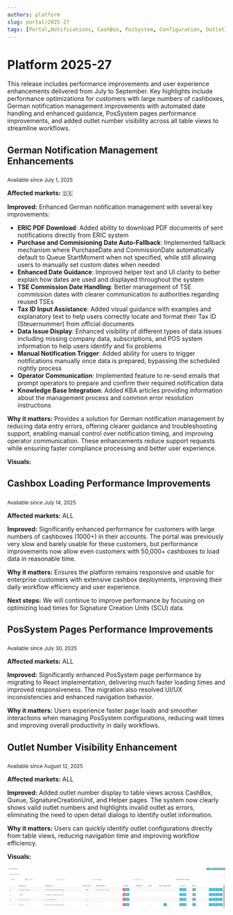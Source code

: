 ```yaml
---
authors: platform
slug: portal/2025-27
tags: [Portal,Notifications, CashBox, PosSystem, Configuration, Outlet]
---
```


# Platform 2025-27

This release includes performance improvements and user experience enhancements delivered from July to September. Key highlights include performance optimizations for customers with large numbers of cashboxes, German notification management improvements with automated date handling and enhanced guidance, PosSystem pages performance improvements, and added outlet number visibility across all table views to streamline workflows.


## German Notification Management Enhancements
<sub>Available since July 1, 2025</sub>

**Affected markets:** 🇩🇪

**Improved:** Enhanced German notification management with several key improvements:
- **ERIC PDF Download**: Added ability to download PDF documents of sent notifications directly from ERIC system
- **Purchase and Commisioning Date Auto-Fallback**: Implemented fallback mechanism where PurchaseDate and CommissionDate automatically default to Queue StartMoment when not specified, while still allowing users to manually set custom dates when needed
- **Enhanced Date Guidance**: Improved helper text and UI clarity to better explain how dates are used and displayed throughout the system
- **TSE Commission Date Handling**: Better management of TSE commission dates with clearer communication to authorities regarding reused TSEs
- **Tax ID Input Assistance**: Added visual guidance with examples and explanatory text to help users correctly locate and format their Tax ID (Steuernummer) from official documents
- **Data Issue Display**: Enhanced visibility of different types of data issues including missing company data, subscriptions, and POS system information to help users identify and fix problems
- **Manual Notification Trigger**: Added ability for users to trigger notifications manually once data is prepared, bypassing the scheduled nightly process
- **Operator Communication**: Implemented feature to re-send emails that prompt operators to prepare and confirm their required notification data
- **Knowledge Base Integration**: Added KBA articles providing information about the management process and common error resolution instructions

**Why it matters:** Provides a solution for German notification management by reducing data entry errors, offering clearer guidance and troubleshooting support, enabling manual control over notification timing, and improving operator communication. These enhancements reduce support requests while ensuring faster compliance processing and better user experience.

**Visuals:**

## Cashbox Loading Performance Improvements
<sub>Available since July 14, 2025</sub>

**Affected markets:** ALL  

**Improved:** Significantly enhanced performance for customers with large numbers of cashboxes (1000+) in their accounts. The portal was previously very slow and barely usable for these customers, but performance improvements now allow even customers with 50,000+ cashboxes to load data in reasonable time.

**Why it matters:** Ensures the platform remains responsive and usable for enterprise customers with extensive cashbox deployments, improving their daily workflow efficiency and user experience.

**Next steps:** We will continue to improve performance by focusing on optimizing load times for Signature Creation Units (SCU) data.


## PosSystem Pages Performance Improvements
<sub>Available since July 30, 2025</sub>

**Affected markets:** ALL

**Improved:** Significantly enhanced PosSystem page performance by migrating to  React implementation, delivering much faster loading times and improved responsiveness. The migration also resolved UI/UX inconsistencies and enhanced navigation behavior.

**Why it matters:** Users experience faster page loads and smoother interactions when managing PosSystem configurations, reducing wait times and improving overall productivity in daily workflows.


## Outlet Number Visibility Enhancement
<sub>Available since August 12, 2025</sub>

**Affected markets:** ALL

**Improved:** Added outlet number display to table views across CashBox, Queue, SignatureCreationUnit, and Helper pages. The system now clearly shows valid outlet numbers and highlights invalid outlet as errors, eliminating the need to open detail dialogs to identify outlet information.

**Why it matters:** Users can quickly identify outlet configurations directly from table views, reducing navigation time and improving workflow efficiency.

**Visuals:**

![Outlet Number Display Enhancement](images/2025-07-01/outlets.png)
